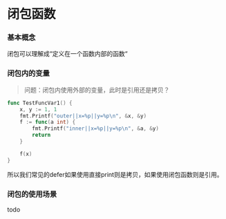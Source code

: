 # 闭包函数

### 基本概念
闭包可以理解成“定义在一个函数内部的函数“


### 闭包内的变量
> 问题：闭包内使用外部的变量，此时是引用还是拷贝？

```go
func TestFuncVar1() {
	x, y := 1, 1
	fmt.Printf("outer||x=%p||y=%p\n", &x, &y)
	f := func(a int) {
		fmt.Printf("inner||x=%p||y=%p\n", &a, &y)
		return
	}

	f(x)
}
```
所以我们常见的defer如果使用直接print则是拷贝，如果使用闭包函数则是引用。


### 闭包的使用场景
todo